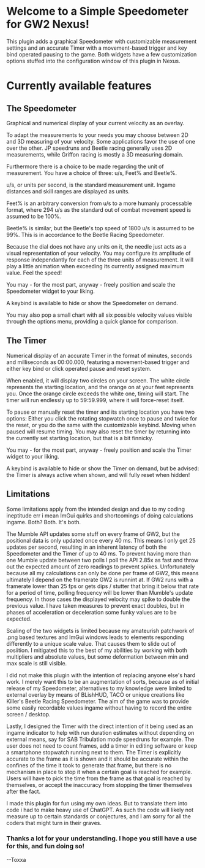 # Welcome to a Simple Speedometer for GW2 Nexus!
This plugin adds a graphical Speedometer with customizable measurement settings and an accurate Timer with a movement-based trigger and key bind operated pausing to the game. Both widgets have a few customization options stuffed into the configuration window of this plugin in Nexus.

# Currently available features
## The Speedometer
Graphical and numerical display of your current velocity as an overlay.

To adapt the measurements to your needs you may choose between 2D and 3D measuring of your velocity. Some applications favor the use of one over the other. JP speedruns and Beetle racing generally uses 2D measurements, while Griffon racing is mostly a 3D measuring domain.

Furthermore there is a choice to be made regarding the unit of measurement. You have a choice of three: u/s, Feet% and Beetle%.

u/s, or units per second, is the standard measurement unit. Ingame distances and skill ranges are displayed as units.

Feet% is an arbitrary conversion from u/s to a more humanly processable format, where 294 u/s as the standard out of combat movement speed is assumed to be 100%.

Beetle% is similar, but the Beetle's top speed of 1800 u/s is assumed to be 99%. This is in accordance to the Beetle Racing Speedometer.

Because the dial does not have any units on it, the needle just acts as a visual representation of your velocity. You may configure its amplitude of response independantly for each of the three units of measurement. It will play a little animation when exceeding its currently assigned maximum value. Feel the speed!

You may - for the most part, anyway - freely position and scale the Speedometer widget to your liking.

A keybind is available to hide or show the Speedometer on demand.

You may also pop a small chart with all six possible velocity values visible through the options menu, providing a quick glance for comparison.

## The Timer
Numerical display of an accurate Timer in the format of minutes, seconds and milliseconds as 00:00.000, featuring a movement-based trigger and either key bind or click operated pause and reset system.

When enabled, it will display two circles on your screen. The white circle represents the starting location, and the orange on at your feet represents you. Once the orange circle exceeds the white one, timing will start. The timer will run endlessly up to 59:59.999, where it will force-reset itself.

To pause or manually reset the timer and its starting location you have two options: Either you click the rotating stopwatch once to pause and twice for the reset, or you do the same with the customizable keybind. Moving when paused will resume timing. You may also reset the timer by returning into the currently set starting location, but that is a bit finnicky.

You may - for the most part, anyway - freely position and scale the Timer widget to your liking.

A keybind is available to hide or show the Timer on demand, but be advised: the Timer is always active when shown, and will fully reset when hidden!

## Limitations
Some limitations apply from the intended design and due to my coding ineptitude err i mean ImGui quirks and shortcomings of doing calculations ingame. Both? Both. It's both.

The Mumble API updates some stuff on every frame of GW2, but the positional data is only updated once every 40 ms. This means I only get 25 updates per second, resulting in an inherent latency of both the Speedometer and the Timer of up to 40 ms. To prevent having more than one Mumble update between two polls I poll the API 2.85x as fast and throw out the expected amount of zero readings to prevent spikes. Unfortunately because all my calculations can only be done per frame of GW2, this means ultimately I depend on the framerate GW2 is runnint at. If GW2 runs with a framerate lower than 25 fps or gets dips / stutter that bring it below that rate for a period of time, polling frequency will be lower than Mumble's update frequency. In those cases the displayed velocity may spike to double the previous value. I have taken measures to prevent exact doubles, but in phases of acceleration or deceleration some funky values are to be expected.

Scaling of the two widgets is limited because my amateurish patchwork of .png based textures and ImGui windows leads to elements responding differently to a unique scale value. That causes them to slide out of posiition. I mitigated this to the best of my abilities by working with both multipliers and absolute values, but some deformation between min and max scale is still visible.

I did not make this plugin with the intention of replacing anyone else's hard work. I merely want this to be an augmentation of sorts, because as of initial release of my Speedometer, alternatives to my knowledge were limited to external overlay by means of BLishHUD, TACO or unique creations like Killer's Beetle Racing Speedometer. The aim of the game was to provide some easily recordable values ingame without having to record the entire screen / desktop.

Lastly, I designed the Timer with the direct intention of it being used as an ingame indicator to help with run duration estimates without depending on external means, say for SAB Tribulation mode speedruns for example. The user does not need to count frames, add a timer in editing software or keep a smartphone stopwatch running next to them. The Timer is explicitly accurate to the frame as it is shown and it should be accurate within the confines of the time it took to generate that frame, but there is no mechanism in place to stop it when a certain goal is reached for example. Users will have to pick the time from the frame as that goal is reached by themselves, or accept the inaccuracy from stopping the timer themselves after the fact.

I made this plugin for fun using my own ideas. But to translate them into code i had to make heavy use of ChatGPT. As such the code will likely not measure up to certain standards or conjectures, and I am sorry for all the coders that might turn in their graves.

### Thanks a lot for your understanding. I hope you still have a use for this, and fun doing so!
 --Toxxa

